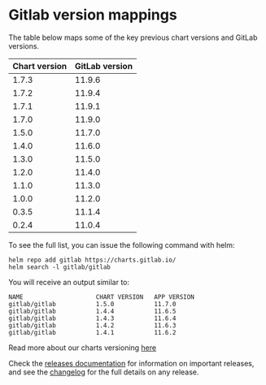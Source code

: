 # Gitlab version mappings

The table below maps some of the key previous chart versions and GitLab versions.

| Chart version | GitLab version |
|---------------|----------------|
| 1.7.3 | 11.9.6 |
| 1.7.2 | 11.9.4 |
| 1.7.1 | 11.9.1 |
| 1.7.0 | 11.9.0 |
| 1.5.0 | 11.7.0 |
| 1.4.0 | 11.6.0 |
| 1.3.0 | 11.5.0 |
| 1.2.0 | 11.4.0 |
| 1.1.0 | 11.3.0 |
| 1.0.0 | 11.2.0 |
| 0.3.5 | 11.1.4 |
| 0.2.4 | 11.0.4 |


To see the full list, you can issue the following command with helm:

```
helm repo add gitlab https://charts.gitlab.io/
helm search -l gitlab/gitlab
```

You will receive an output similar to:

```
NAME                    CHART VERSION   APP VERSION
gitlab/gitlab           1.5.0           11.7.0
gitlab/gitlab           1.4.4           11.6.5
gitlab/gitlab           1.4.3           11.6.4
gitlab/gitlab           1.4.2           11.6.3
gitlab/gitlab           1.4.1           11.6.2
```

Read more about our charts versioning [here](https://gitlab.com/charts/gitlab/blob/master/doc/development/release.md#chart-versioning)

Check the [releases documentation](../releases/index.md) for information on important releases,
and see the [changelog](https://gitlab.com/charts/gitlab/blob/master/CHANGELOG.md) for the full details on any release.